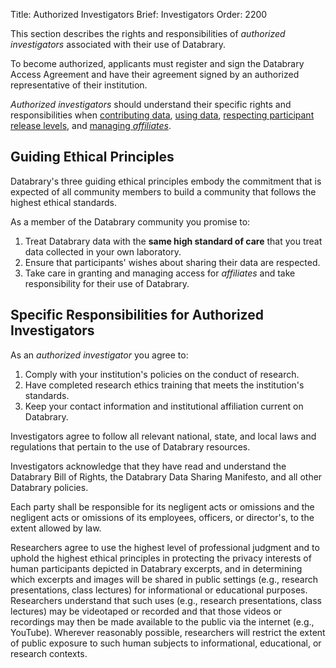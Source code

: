 Title: Authorized Investigators
Brief: Investigators
Order: 2200

This section describes the rights and responsibilities of *authorized investigators* associated with their use of Databrary.

To become authorized, applicants must register and sign the Databrary Access Agreement and have their agreement signed by an authorized representative of their institution.

*Authorized investigators* should understand their specific rights and responsibilities when [contributing data](|filename|investigators/contributing.md), [using data](|filename|investigators/using-data.md), [respecting participant release levels](|filename|investigators/sharing-principles.md), and [managing *affiliates*](|filename|investigators/affiliates.md).

## Guiding Ethical Principles

Databrary's three guiding ethical principles embody the commitment that is expected of all community members to build a community that follows the highest ethical standards.

As a member of the Databrary community you promise to:

1. Treat Databrary data with the **same high standard of care** that you treat data collected in your own laboratory.
1. Ensure that participants' wishes about sharing their data are respected. 
1. Take care in granting and managing access for *affiliates* and take responsibility for their use of Databrary.

## Specific Responsibilities for Authorized Investigators

As an *authorized investigator* you agree to:

1. Comply with your institution's policies on the conduct of research.
1. Have completed research ethics training that meets the institution's standards.
1. Keep your contact information and institutional affiliation current on Databrary.

Investigators agree to follow all relevant national, state, and local laws and regulations that pertain to the use of Databrary resources.

Investigators acknowledge that they have read and understand the Databrary Bill of Rights, the Databrary Data Sharing Manifesto, and all other Databrary policies.

Each party shall be responsible for its negligent acts or omissions and the negligent acts or omissions of its employees, officers, or director's, to the extent allowed by law.

Researchers agree to use the highest level of professional judgment and to uphold the highest ethical principles in protecting the privacy interests of human participants depicted in Databrary excerpts, and in determining which excerpts and images will be shared in public settings (e.g., research presentations, class lectures) for informational or educational purposes. Researchers understand that such uses (e.g., research presentations, class lectures) may be videotaped or recorded and that those videos or recordings may then be made available to the public via the internet (e.g., YouTube).
Wherever reasonably possible, researchers will restrict the extent of public exposure to such human subjects to informational, educational, or research contexts.